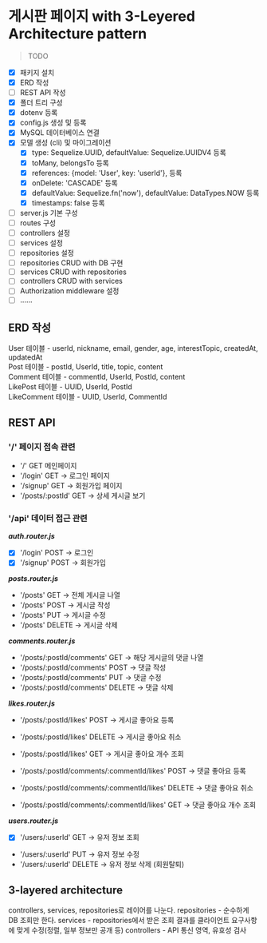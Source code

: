 # 게시판 페이지 with 3-Leyered Architecture pattern

> TODO

- [x] 패키지 설치
- [x] ERD 작성
- [ ] REST API 작성
- [x] 폴더 트리 구성
- [x] dotenv 등록
- [x] config.js 생성 및 등록
- [x] MySQL 데이터베이스 연결
- [x] 모델 생성 (cli) 및 마이그레이션
  - [x] type: Sequelize.UUID, defaultValue: Sequelize.UUIDV4 등록
  - [x] toMany, belongsTo 등록
  - [x] references: {model: 'User', key: 'userId'}, 등록
  - [x] onDelete: 'CASCADE' 등록
  - [x] defaultValue: Sequelize.fn('now'), defaultValue: DataTypes.NOW 등록
  - [x] timestamps: false 등록
- [ ] server.js 기본 구성
- [ ] routes 구성
- [ ] controllers 설정
- [ ] services 설정
- [ ] repositories 설정
- [ ] repositories CRUD with DB 구현
- [ ] services CRUD with repositories
- [ ] controllers CRUD with services
- [ ] Authorization middleware 설정
- [ ] ......

## ERD 작성

User 테이블 - userId, nickname, email, gender, age, interestTopic, createdAt, updatedAt  
Post 테이블 - postId, UserId, title, topic, content  
Comment 테이블 - commentId, UserId, PostId, content  
LikePost 테이블 - UUID, UserId, PostId  
LikeComment 테이블 - UUID, UserId, CommentId

## REST API

### '/' 페이지 접속 관련

- '/' GET 메인페이지
- '/login' GET -> 로그인 페이지
- '/signup' GET -> 회원가입 페이지
- '/posts/:postId' GET -> 상세 게시글 보기

### '/api' 데이터 접근 관련

**_auth.router.js_**

- [x] '/login' POST -> 로그인
- [x] '/signup' POST -> 회원가입

**_posts.router.js_**

- '/posts' GET -> 전체 게시글 나열
- '/posts' POST -> 게시글 작성
- '/posts' PUT -> 게시글 수정
- '/posts' DELETE -> 게시글 삭제

**_comments.router.js_**

- '/posts/:postId/comments' GET -> 해당 게시글의 댓글 나열
- '/posts/:postId/comments' POST -> 댓글 작성
- '/posts/:postId/comments' PUT -> 댓글 수정
- '/posts/:postId/comments' DELETE -> 댓글 삭제

**_likes.router.js_**

- '/posts/:postId/likes' POST -> 게시글 좋아요 등록
- '/posts/:postId/likes' DELETE -> 게시글 좋아요 취소
- '/posts/:postId/likes' GET -> 게시글 좋아요 개수 조회

- '/posts/:postId/comments/:commentId/likes' POST -> 댓글 좋아요 등록
- '/posts/:postId/comments/:commentId/likes' DELETE -> 댓글 좋아요 취소
- '/posts/:postId/comments/:commentId/likes' GET -> 댓글 좋아요 개수 조회

**_users.router.js_**

- [x] '/users/:userId' GET -> 유저 정보 조회
- '/users/:userId' PUT -> 유저 정보 수정
- '/users/:userId' DELETE -> 유저 정보 삭제 (회원탈퇴)

## 3-layered architecture

controllers, services, repositories로 레이어를 나눈다.
repositories - 순수하게 DB 조회만 한다.
services - repositories에서 받은 조회 결과를 클라이언트 요구사항에 맞게 수정(정렬, 일부 정보만 공개 등)
controllers - API 통신 영역, 유효성 검사
